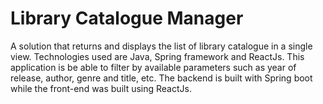 # Library Catalogue Manager
A solution that returns and displays the list of library catalogue in a single view. Technologies used are Java, Spring framework and ReactJs.
This application is be able to filter  by available parameters such as year of release, author, genre and title, etc. 
The backend is built with Spring boot while the front-end was built using ReactJs.


